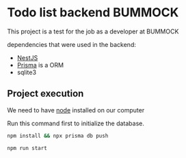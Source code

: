 # Todo list backend BUMMOCK

This project is a test for the job as a developer at BUMMOCK

dependencies that were used in the backend:

- [NestJS](https://nestjs.com/)
- [Prisma](https://www.prisma.io/) is a ORM
- sqlite3

## Project execution

We need to have [node](https://nodejs.org/en) installed on our computer

Run this command first to initialize the database.

```bash
npm install && npx prisma db push
```

```bash
npm run start
```